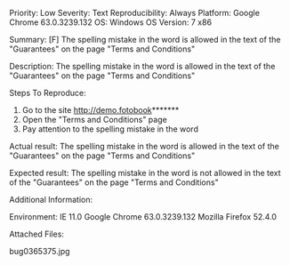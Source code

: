 Priority: Low
Severity: Text
Reproducibility: Always
Platform: Google Chrome 63.0.3239.132
OS: Windows
OS Version: 7 x86

Summary: [F] The spelling mistake in the word is allowed in the text of the "Guarantees" on the page "Terms and Conditions"

Description: 	The spelling mistake in the word is allowed in the text of the "Guarantees" on the page "Terms and Conditions"

Steps To Reproduce:

1. Go to the site http://demo.fotobook*******
2. Open the "Terms and Conditions" page
3. Pay attention to the spelling mistake in the word

Actual result: The spelling mistake in the word is allowed in the text of the "Guarantees" on the page "Terms and Conditions"

Expected result: The spelling mistake in the word is not allowed in the text of the "Guarantees" on the page "Terms and Conditions"

Additional Information:

Environment:
IE 11.0
Google Chrome 63.0.3239.132
Mozilla Firefox 52.4.0

Attached Files:

bug0365375.jpg
